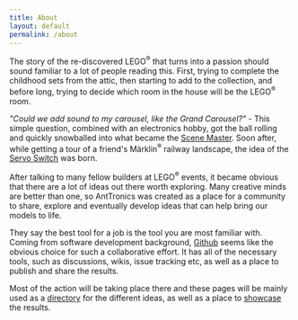 ```yaml
---
title: About
layout: default
permalink: /about
---
```

The story of the re-discovered LEGO<sup>&reg;</sup> that turns into a passion should sound familiar to a lot of people reading this. First, trying to complete the childhood sets from the attic, then starting to add to the collection, and before long, trying to decide which room in the house will be the LEGO<sup>&reg;</sup> room.

*"Could we add sound to my carousel, like the Grand Carousel?"* - This simple question, combined with an electronics hobby, got the ball rolling and quickly snowballed into what became the [Scene Master][scenemaster]. Soon after, while getting a tour of a friend's Märklin<sup>&reg;</sup> railway landscape, the idea of the [Servo Switch][servoswitch] was born.

After talking to many fellow builders at LEGO<sup>&reg;</sup> events, it became obvious that there are a lot of ideas out there worth exploring. Many creative minds are better than one, so AntTronics was created as a place for a community to share, explore and eventually develop ideas that can help bring our models to life.

They say the best tool for a job is the tool you are most familiar with. Coming from software development background, [Github][repositories] seems like the obvious choice for such a collaborative effort. It has all of the necessary tools, such as discussions, wikis, issue tracking etc, as well as a place to publish and share the results.

Most of the action will be taking place there and these pages will be mainly used as a [directory][projects] for the different ideas, as well as a place to [showcase][showcase] the results.

[projects]: /projects
[showcase]: /showcase
[scenemaster]: /projects/scene-master
[servoswitch]: /projects/servo-switch

[discussions]: https://github.com/anttronics/anttronics.github.io/discussions
[repositories]: https://github.com/orgs/anttronics/repositories

<!-- 
This is the base Jekyll theme. You can find out more info about customizing your Jekyll theme, as well as basic Jekyll usage documentation at [jekyllrb.com](https://jekyllrb.com/)

You can find the source code for Minima at GitHub:
[jekyll][jekyll-organization] /
[minima](https://github.com/jekyll/minima)

You can find the source code for Jekyll at GitHub:
[jekyll][jekyll-organization] /
[jekyll](https://github.com/jekyll/jekyll)


[jekyll-organization]: https://github.com/jekyll -->
